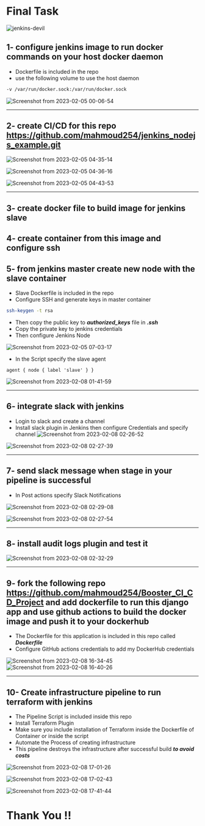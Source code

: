 # Final Task
![jenkins-devil](https://user-images.githubusercontent.com/103090890/217597641-5a1f58b3-fcad-48d6-affa-69dcaba6a26b.png)




## 1- configure jenkins image to run docker commands on your host docker daemon

 - Dockerfile is included in the repo 
 - use the following volume to use the host daemon
``` bash
-v /var/run/docker.sock:/var/run/docker.sock
```


![Screenshot from 2023-02-05 00-06-54](https://user-images.githubusercontent.com/103090890/217598643-f6b257ab-f347-4d63-bea6-eae08932cb9e.png)


-------------------------------------------

## 2- create CI/CD for this repo https://github.com/mahmoud254/jenkins_nodejs_example.git


![Screenshot from 2023-02-05 04-35-14](https://user-images.githubusercontent.com/103090890/217598511-9877b33e-e405-4725-b630-6ae8b8b61283.png)

![Screenshot from 2023-02-05 04-36-16](https://user-images.githubusercontent.com/103090890/217598676-c1f7041e-d3c8-4c68-b481-fc84bbb624fe.png)

![Screenshot from 2023-02-05 04-43-53](https://user-images.githubusercontent.com/103090890/217598718-884b4088-fdcc-488d-a82b-e49041149cab.png)


------------------------------------------------

## 3- create docker file to build image for jenkins slave
## 4- create container from this image and configure ssh 
## 5- from jenkins master create new node with the slave container

- Slave Dockerfile is included in the repo
- Configure SSH and generate keys in master container
``` bash
ssh-keygen -t rsa
```
- Then copy the public key to ***authorized_keys*** file in ***.ssh***
- Copy the private key to jenkins credentials
- Then configure Jenkins Node

![Screenshot from 2023-02-05 07-03-17](https://user-images.githubusercontent.com/103090890/217599366-41a461ff-db31-4f6e-8b59-969e842ae44d.png)

- In the Script specify the slave agent 
```
agent { node { label 'slave' } }
```

![Screenshot from 2023-02-08 01-41-59](https://user-images.githubusercontent.com/103090890/217599903-3f88155f-e25a-442a-8d01-285cb0ed2256.png)


--------------------


## 6- integrate slack with jenkins

- Login to slack and create a channel
- Install slack plugin in Jenkins then configure Credentials and specify channel 
![Screenshot from 2023-02-08 02-26-52](https://user-images.githubusercontent.com/103090890/217600327-b7de103e-93c7-4a05-8bab-c5044b5c3065.png)


![Screenshot from 2023-02-08 02-27-39](https://user-images.githubusercontent.com/103090890/217600365-0c7cb6a9-d185-4442-845a-f2f77da93fa2.png)







-----------------------------

## 7- send slack message when stage in your pipeline is successful

- In Post actions specify Slack Notifications 

![Screenshot from 2023-02-08 02-29-08](https://user-images.githubusercontent.com/103090890/217600595-1ebdbda0-0e0c-4c11-8067-c96cb902b8b4.png)


![Screenshot from 2023-02-08 02-27-54](https://user-images.githubusercontent.com/103090890/217600537-0be3c067-016e-4de1-b2b5-e8ec481eba0a.png)

--------------------------

## 8- install audit logs plugin and test it

![Screenshot from 2023-02-08 02-32-29](https://user-images.githubusercontent.com/103090890/217600712-5a86440c-1dcc-478a-bd46-a9d735866439.png)

--------------------------------

## 9- fork the following repo https://github.com/mahmoud254/Booster_CI_CD_Project and add dockerfile to run this django app and use github actions to build the docker image and push it to your dockerhub

- The Dockerfile for this application is included in this repo called ***Dockerfile***
- Configure GitHub actions credentials to add my DockerHub credentials

![Screenshot from 2023-02-08 16-34-45](https://user-images.githubusercontent.com/103090890/217601485-632f329e-0d54-4899-8838-39e3d1d755ef.png)
![Screenshot from 2023-02-08 16-40-26](https://user-images.githubusercontent.com/103090890/217601516-5f99525a-c5bb-447a-b6de-9ea785bca3e2.png)

---------------------------------------------------

## 10- Create infrastructure pipeline to run terraform with jenkins

- The Pipeline Script is included inside this repo
- Install Terraform Plugin
- Make sure you include installation of Terraform inside the Dockerfile of Container or inside the script
- Automate the Process of creating infrastructure
- This pipeline destroys the infrastructure after successful build ***to avoid costs***

![Screenshot from 2023-02-08 17-01-26](https://user-images.githubusercontent.com/103090890/217601944-8b1e2e46-e906-4e83-9bef-904acf5c83bf.png)

![Screenshot from 2023-02-08 17-02-43](https://user-images.githubusercontent.com/103090890/217601991-3cabd85e-fe38-4baf-a337-419bd12687a4.png)



![Screenshot from 2023-02-08 17-41-44](https://user-images.githubusercontent.com/103090890/217602032-896ff044-4798-48c4-866d-8d08f984b203.png)


# Thank You !!




